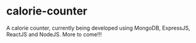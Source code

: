 # calorie-counter
A calorie counter, currently being developed using MongoDB, ExpressJS, ReactJS and NodeJS. More to come!!!
